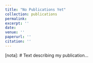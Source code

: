 ```yaml
---
title: "No Publications Yet"
collection: publications
permalink: 
excerpt: ''
date: 
venue: ''
paperurl: ''
citation: ''
---
```

[nota]: # Text describing my publication...